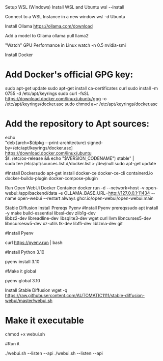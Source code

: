 Setup WSL (Windows)
Install WSL and Ubuntu
wsl --install

Connect to a WSL Instance in a new window
wsl -d Ubuntu

Install Ollama
https://ollama.com/download

Add a model to Ollama
ollama pull llama2

 

"Watch" GPU Performance in Linux
watch -n 0.5 nvidia-smi

 

Install Docker
# Add Docker's official GPG key:
sudo apt-get update
sudo apt-get install ca-certificates curl
sudo install -m 0755 -d /etc/apt/keyrings
sudo curl -fsSL https://download.docker.com/linux/ubuntu/gpg -o /etc/apt/keyrings/docker.asc
sudo chmod a+r /etc/apt/keyrings/docker.asc

# Add the repository to Apt sources:
echo \
"deb [arch=$(dpkg --print-architecture) signed-by=/etc/apt/keyrings/docker.asc] https://download.docker.com/linux/ubuntu \
$(. /etc/os-release && echo "$VERSION_CODENAME") stable" | \
sudo tee /etc/apt/sources.list.d/docker.list > /dev/null
sudo apt-get update

#Install Dockersudo apt-get install docker-ce docker-ce-cli containerd.io docker-buildx-plugin docker-compose-plugin

Run Open WebUi Docker Container
docker run -d --network=host -v open-webui:/app/backend/data -e OLLAMA_BASE_URL=http://127.0.0.1:11434 --name open-webui --restart always ghcr.io/open-webui/open-webui:main

 

Stable Diffusion Install
Prereqs
Pyenv
#Install Pyenv prereqssudo apt install -y make build-essential libssl-dev zlib1g-dev \
libbz2-dev libreadline-dev libsqlite3-dev wget curl llvm libncurses5-dev \
libncursesw5-dev xz-utils tk-dev libffi-dev liblzma-dev git

#Install Pyenv

curl https://pyenv.run | bash

#Install Python 3.10

pyenv install 3.10

#Make it global

pyenv global 3.10

 

Install Stable Diffusion
wget -q https://raw.githubusercontent.com/AUTOMATIC1111/stable-diffusion-webui/master/webui.sh

# Make it executable

chmod +x webui.sh

#Run it

./webui.sh --listen --api
./webui.sh --listen --api
